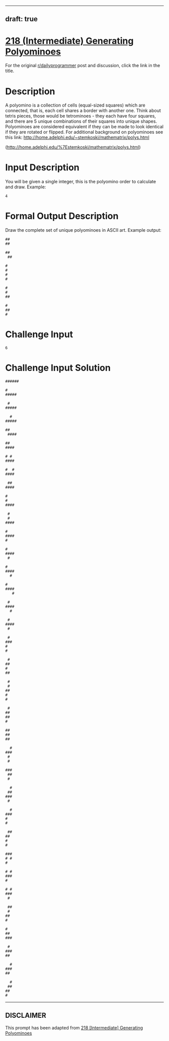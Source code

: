 ---
draft: true
----

# [218 (Intermediate) Generating Polyominoes](https://www.reddit.com/r/dailyprogrammer/comments/398mtv/20150610_challenge_218_intermediate_generating/)

For the original [r/dailyprogrammer](https://www.reddit.com/r/dailyprogrammer/) post and discussion, click the link in the title.

# Description
A polyomino is a collection of cells (equal-sized squares) which are connected, that is, each cell shares a border with another one. Think about tetris pieces, those would be tetrominoes - they each have four squares, and there are 5 unique combinations of their squares into unique shapes. Polyominoes are considered equivalent if they can be made to look identical if they are rotated or flipped. For additional background on polyominoes see this link: http://home.adelphi.edu/~stemkoski/mathematrix/polys.html

(http://home.adelphi.edu/%7Estemkoski/mathematrix/polys.html)
# Input Description
You will be given a single integer, this is the polyomino order to calculate and draw. Example:


```
4
```
# Formal Output Description
Draw the complete set of unique polyominoes in ASCII art. Example output:


```
##
##

##
 ##

#
#
#
#

#
#
##

#
##
#
```
# Challenge Input

```
6
```
# Challenge Input Solution

```
######

#
#####

 #
#####

  #
#####

##
 ####

##
####

# #
####

#  #
####

 ##
####

#
#
####

 #
 #
####

#
####
#

#
####
 #

#
####
  #

#
####
   #

 #
####
  #

 #
####
 #

 #
###
#
#

 #
##
#
##

 #
 #
##
#
#

 #
##
##
#

##
##
##

  #
###
 #
 #

###
 ##
 #

  #
 ##
###
 #

  #
###
#
#

 ##
##
#
#

###
# #
#

# #
###
#

# #
###
 #

 ##
 #
##
#

#
##
###

 #
###
##

  #
###
##

  #
 ##
##
#
```

----
## **DISCLAIMER**
This prompt has been adapted from [218 [Intermediate] Generating Polyominoes](https://www.reddit.com/r/dailyprogrammer/comments/398mtv/20150610_challenge_218_intermediate_generating/
)
